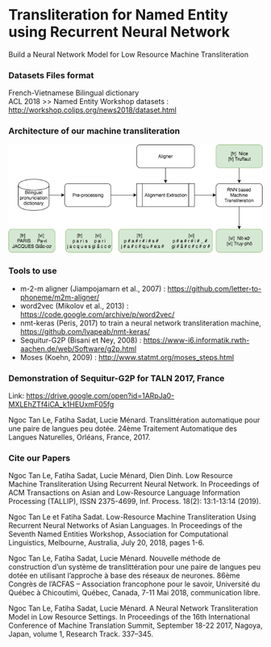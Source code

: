 # Transliteration for Named Entity using Recurrent Neural Network
Build a Neural Network Model for Low Resource Machine Transliteration

### Datasets Files format
French-Vietnamese Bilingual dictionary <br />
ACL 2018 >> Named Entity Workshop datasets : http://workshop.colips.org/news2018/dataset.html

### Architecture of our machine transliteration
![alt text](./image/Tallip_Diag_System.png)

### Tools to use
* m-2-m aligner (Jiampojamarn et al., 2007) : https://github.com/letter-to-phoneme/m2m-aligner/ <br />
* word2vec (Mikolov et al., 2013) : https://code.google.com/archive/p/word2vec/ <br />
* nmt-keras (Peris, 2017) to train a neural network transliteration machine, https://github.com/lvapeab/nmt-keras/ <br />
* Sequitur-G2P (Bisani et Ney, 2008) : https://www-i6.informatik.rwth-aachen.de/web/Software/g2p.html <br />
* Moses (Koehn, 2009) : http://www.statmt.org/moses_steps.html 

### Demonstration of Sequitur-G2P for TALN 2017, France
Link: https://drive.google.com/open?id=1ARpJa0-MXLEhZTf4iCA_k1HEUxmF05fg

Ngoc Tan Le, Fatiha Sadat, Lucie Ménard. Translittération automatique pour une paire de langues peu dotée. 24ème Traitement Automatique des Langues Naturelles, Orléans, France, 2017.

### Cite our Papers
Ngoc Tan Le, Fatiha Sadat, Lucie Ménard, Dien Dinh. Low Resource Machine Transliteration Using Recurrent Neural Network. In Proceedings of ACM Transactions on Asian and Low-Resource Language Information Processing (TALLIP), ISSN 2375-4699, Inf. Process. 18(2): 13:1-13:14 (2019).

Ngoc Tan Le et Fatiha Sadat. Low-Resource Machine Transliteration Using Recurrent Neural Networks of Asian Languages. In Proceedings of the Seventh Named Entities Workshop, Association for Computational Linguistics, Melbourne, Australia, July 20, 2018, pages 1-6.

Ngoc Tan Le, Fatiha Sadat, Lucie Ménard. Nouvelle méthode de construction d’un système de translittération pour une paire de langues peu dotée en utilisant l’approche à base des réseaux de neurones. 86ème Congrès de l’ACFAS – Association francophone pour le savoir, Université du Québec à Chicoutimi, Québec, Canada, 7-11 Mai 2018, communication libre.

Ngoc Tan Le, Fatiha Sadat, Lucie Ménard. A Neural Network Transliteration Model in Low Resource Settings. In Proceedings of the 16th International Conference of Machine Translation Summit, September 18-22 2017, Nagoya, Japan, volume 1, Research Track. 337–345.
